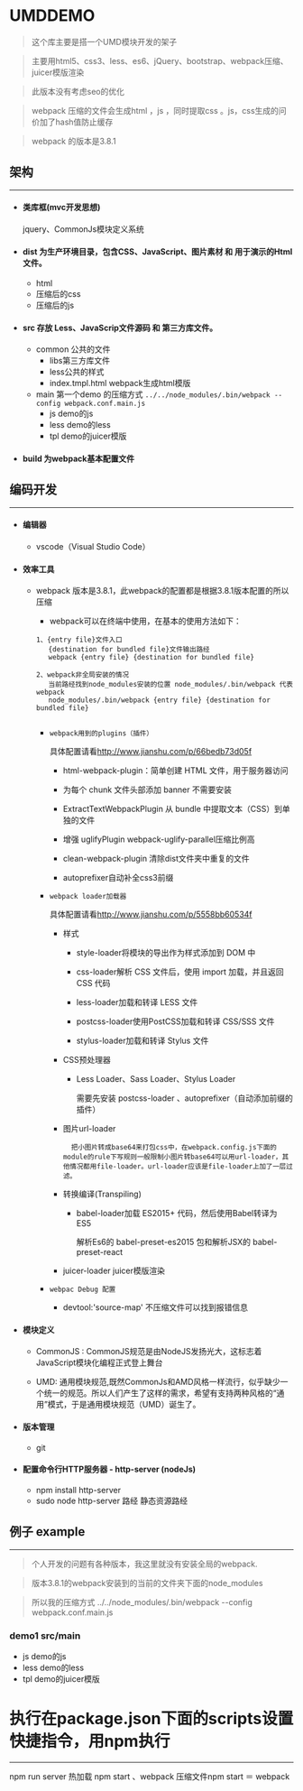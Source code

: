 # UMDDEMO
> 这个库主要是搭一个UMD模块开发的架子

> 主要用html5、css3、less、es6、jQuery、bootstrap、webpack压缩、juicer模版渲染

> 此版本没有考虑seo的优化

> webpack 压缩的文件会生成html ，js ，同时提取css 。js，css生成的问价加了hash值防止缓存

> webpack 的版本是3.8.1


## 架构
***
- #### 类库框(mvc开发思想)
   jquery、CommonJs模块定义系统

- #### dist  为生产环境目录，包含CSS、JavaScript、图片素材 和 用于演示的Html文件。
     - html    
     - 压缩后的css
     - 压缩后的js 
     

- #### src 存放 Less、JavaScrip文件源码 和 第三方库文件。
     - common 公共的文件
         - libs第三方库文件
         - less公共的样式
         - index.tmpl.html webpack生成html模版
     - main 第一个demo 的压缩方式 ```../../node_modules/.bin/webpack --config webpack.conf.main.js```
         - js demo的js
         - less demo的less
         - tpl demo的juicer模版
   
- #### build  为webpack基本配置文件

## 编码开发
***

- #### 编辑器 
   - vscode（Visual Studio Code）

       
- #### 效率工具

   - webpack 版本是3.8.1，此webpack的配置都是根据3.8.1版本配置的所以压缩
   
      - webpack可以在终端中使用，在基本的使用方法如下：

       ```
       1、{entry file}文件入口
          {destination for bundled file}文件输出路经
          webpack {entry file} {destination for bundled file}
        
       2、webpack非全局安装的情况 
          当前路经找到node_modules安装的位置 node_modules/.bin/webpack 代表webpack
          node_modules/.bin/webpack {entry file} {destination for bundled file}
          

       ```
       
      - ```webpack用到的plugins（插件）```
      
      
          具体配置请看<http://www.jianshu.com/p/66bedb73d05f>
      
        - html-webpack-plugin：简单创建 HTML 文件，用于服务器访问  
             
        - 为每个 chunk 文件头部添加 banner 不需要安装
        
        - ExtractTextWebpackPlugin  从 bundle 中提取文本（CSS）到单独的文件
        
        - 增强 uglifyPlugin webpack-uglify-parallel压缩比例高
        
        - clean-webpack-plugin 清除dist文件夹中重复的文件
                
        - autoprefixer自动补全css3前缀
        
      - ```webpack loader加载器```
      
        具体配置请看<http://www.jianshu.com/p/5558bb60534f>
        - 样式

           - style-loader将模块的导出作为样式添加到 DOM 中

           - css-loader解析 CSS 文件后，使用 import 加载，并且返回 CSS 代码

           - less-loader加载和转译 LESS 文件

        	- postcss-loader使用PostCSS加载和转译 CSS/SSS 文件

        	- stylus-loader加载和转译 Stylus 文件
        
        - CSS预处理器

			- Less Loader、Sass Loader、Stylus Loader

				需要先安装 postcss-loader 、autoprefixer（自动添加前缀的插件）
		- 图片url-loader

                把小图片转成base64来打包css中，在webpack.config.js下面的module的rule下写规则一般限制小图片转base64可以用url-loader，其他情况都用file-loader。url-loader应该是file-loader上加了一层过滤。
                
        - 转换编译(Transpiling)

			- babel-loader加载 ES2015+ 代码，然后使用Babel转译为 ES5

              解析Es6的 babel-preset-es2015 包和解析JSX的 babel-preset-react
        - juicer-loader juicer模版渲染
      
     - ```webpac Debug 配置``` 

          - devtool:'source-map' 不压缩文件可以找到报错信息

- #### 模块定义
    - CommonJS : CommonJS规范是由NodeJS发扬光大，这标志着JavaScript模块化编程正式登上舞台
    
    - UMD: 通用模块规范,既然CommonJs和AMD风格一样流行，似乎缺少一个统一的规范。所以人们产生了这样的需求，希望有支持两种风格的“通用”模式，于是通用模块规范（UMD）诞生了。
    
    
- #### 版本管理

   - git 


- #### 配置命令行HTTP服务器 - http-server (nodeJs)

  - npm install http-server 
  - sudo node http-server 路经 静态资源路经

  
## 例子 example
***
> 个人开发的问题有各种版本，我这里就没有安装全局的webpack.

> 版本3.8.1的webpack安装到的当前的文件夹下面的node_modules

> 所以我的压缩方式 ../../node_modules/.bin/webpack --config webpack.conf.main.js
 
### demo1 src/main


   - js demo的js
   - less demo的less
   - tpl demo的juicer模版


# 执行在package.json下面的scripts设置快捷指令，用npm执行
***
npm run server 热加载
npm start 、webpack 压缩文件npm start ＝ webpack


 